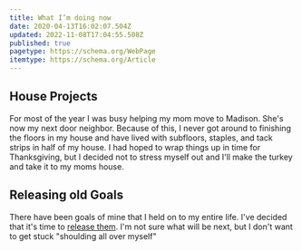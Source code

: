 ```yaml
---
title: What I’m doing now
date: 2020-04-13T16:02:07.504Z
updated: 2022-11-08T17:04:55.508Z
published: true
pagetype: https://schema.org/WebPage
itemtype: https://schema.org/Article
---
```


## House Projects

For most of the year I was busy helping my mom move to Madison. She's now my next door neighbor. Because of this, I never got around to finishing the floors in my house and have lived with subfloors, staples, and tack strips in half of my house. I had hoped to wrap things up in time for Thanksgiving, but I decided not to stress myself out and I'll make the turkey and take it to my moms house.

## Releasing old Goals

There have been goals of mine that I held on to my entire life. I've decided that it's time to [release them](https://sive.rs/pets). I'm not sure what will be next, but I don't want to get stuck "shoulding all over myself"
